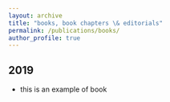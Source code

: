 ```yaml
---
layout: archive
title: "books, book chapters \& editorials"
permalink: /publications/books/
author_profile: true
---
```


## 2019

- this is an example of book
